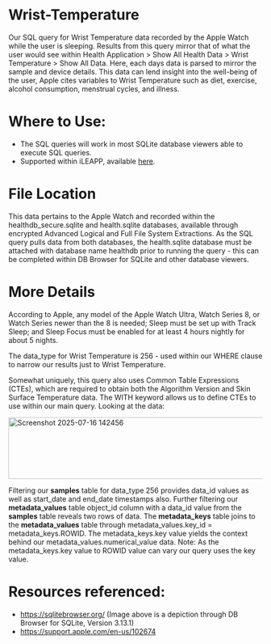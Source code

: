 # Wrist-Temperature
Our SQL query for Wrist Temperature data recorded by the Apple Watch while the user is sleeping. Results from this query mirror that of what the user would see within Health Application > Show All Health Data > Wrist Temperature > Show All Data. Here, each days data is parsed to mirror the sample and device details. This data can lend insight into the well-being of the user, Apple cites variables to Wrist Temperature such as diet, exercise, alcohol consumption, menstrual cycles, and illness.

# Where to Use:

- The SQL queries will work in most SQLite database viewers able to execute SQL queries. 
- Supported within iLEAPP, available [here](https://github.com/abrignoni/iLEAPP).

# File Location
This data pertains to the Apple Watch and recorded within the healthdb_secure.sqlite and health.sqlite databases, available through encrypted Advanced Logical and Full File System Extractions. As the SQL query pulls data from both databases, the health.sqlite database must be attached with database name healthdb prior to running the query - this can be completed within DB Browser for SQLite and other database viewers.

# More Details
According to Apple, any model of the Apple Watch Ultra, Watch Series 8, or Watch Series newer than the 8 is needed; Sleep must be set up with Track Sleep; and Sleep Focus must be enabled for at least 4 hours nightly for about 5 nights. 

The data_type for Wrist Temperature is 256 - used within our WHERE clause to narrow our results just to Wrist Temperature.

Somewhat uniquely, this query also uses Common Table Expressions (CTEs), which are required to obtain both the Algorithm Version and Skin Surface Temperature data. The WITH keyword allows us to define CTEs to use within our main query. Looking at the data: 

<img width="1180" height="122" alt="Screenshot 2025-07-16 142456" src="https://github.com/user-attachments/assets/6f6c8931-2f26-4d87-aa53-919944f965cf" />
 
Filtering our **samples** table for data_type 256 provides data_id values as well as start_date and end_date timestamps also. Further filtering our **metadata_values** table object_id column with a data_id value from the **samples** table reveals two rows of data. The **metadata_keys** table joins to the **metadata_values** table through metadata_values.key_id = metadata_keys.ROWID. The metadata_keys.key value yields the context behind our metadata_values.numerical_value data. Note: As the metadata_keys.key value to ROWID value can vary our query uses the key value.

# Resources referenced:
-  https://sqlitebrowser.org/ (Image above is a depiction through DB Browser for SQLite, Version 3.13.1)
-  https://support.apple.com/en-us/102674
